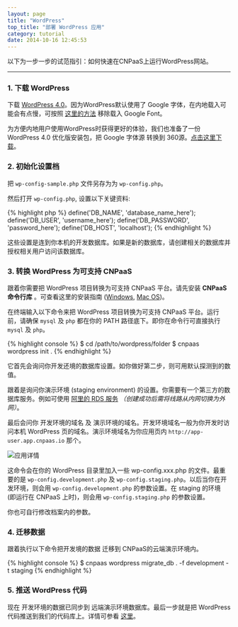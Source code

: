 ```yaml
---
layout: page
title: "WordPress"
top_title: "部署 WordPress 应用"
category: tutorial
date: 2014-10-16 12:45:53
---
```


以下为一步一步的试范指引：如何快速在CNPaaS上运行WordPress网站。

---

### 1. 下载 WordPress

下载 [WordPress 4.0](https://wordpress.org/download/)。因为WordPress默认使用了 Google 字体，在内地载入可能会有点慢，可按照 [这里的方法](http://www.iztwp.com/googleapis2useso.html) 移除载入 Google Font。

为方便内地用户使用WordPress时获得更好的体验，我们也准备了一份 WordPress 4.0 优化版安装包，把 Google 字体源 转换到 360源。[点击这里下载](http://cnpaas.qiniudn.com/package-wordpress-4.0.zip)。

### 2. 初始化设置档

把 `wp-config-sample.php` 文件另存为为 `wp-config.php`。

然后打开 `wp-config.php`, 设置以下关键资料:

{% highlight php %}
define('DB_NAME', 'database_name_here');
define('DB_USER', 'username_here');
define('DB_PASSWORD', 'password_here');
define('DB_HOST', 'localhost');
{% endhighlight %}

这些设置是连到你本机的开发数据库。如果是新的数据库，请创建相关的数据库并授权相关用户访问该数据库。

### 3. 转换 WordPress 为可支持 CNPaaS

跟着你需要把 WordPress 项目转换为可支持 CNPaaS 平台。请先安装 **CNPaaS 命令行库** 。可查看这里的安装指南 ([Windows]({{site.url}}/installation/windows.html#cnpaas_cli), [Mac OS]({{site.url}}/installation/macos.html#cnpaas_cli))。

在终端输入以下命令来把 WordPress 项目转换为可支持 CNPaaS 平台。运行前，请确保 `mysql` 及 `php` 都在你的 PATH 路径底下。即你在命令行可直接执行 `mysql` 及 `php`。

{% highlight console %}
$ cd /path/to/wordpress/folder
$ cnpaas wordpress init .
{% endhighlight %}

它首先会询问你开发还境的数据库设置。如你做好第二步，则可用默认探测到的数值。

跟着是询问你演示环境 (staging environment) 的设置。你需要有一个第三方的数据库服务。例如可使用 [阿里的 RDS 服务](http://www.aliyun.com/product/rds/) *（创建成功后需将线路从内网切换为外网）*。

最后会问你 开发环境的域名 及 演示环境的域名。开发环境域名一般为你开发时访问本机 WordPress 页的域名。演示环境域名为你应用页内 `http://app-user.app.cnpaas.io` 那个。

<img class="embeddable" src="{{site.url}}/images/php/01-app-details.png" alt="应用详情" title="应用详情"></img>

这命令会在你的 WordPress 目录里加入一些 wp-config.xxx.php 的文件。最重要的是 `wp-config.development.php` 及 `wp-config.staging.php`。以后当你在开发环境，则会用 `wp-config.development.php` 的参数设置。在 staging 的环境 (即运行在 CNPaaS 上时)，则会用 `wp-config.staging.php` 的参数设置。

你也可自行修改档案内的参数。

### 4. 迁移数据

跟着执行以下命令把开发境的数据 迁移到 CNPaaS的云端演示环境内。

{% highlight console %}
$ cnpaas wordpress migrate_db . -f development -t staging
{% endhighlight %}

### 5. 推送 WordPress 代码

现在 开发环境的数据已同步到 远端演示环境数据库。最后一步就是把 WordPress 代码推送到我们的代码库上。详情可参看 [这里]({{site.url}}/usage/php.html)。
